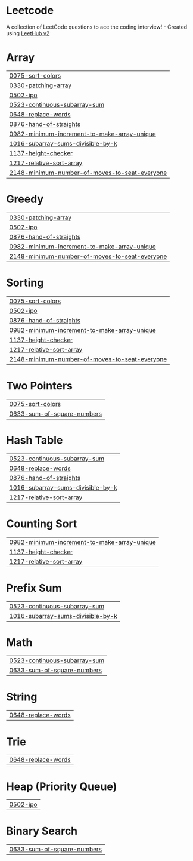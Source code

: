 # Leetcode
A collection of LeetCode questions to ace the coding interview! - Created using [LeetHub v2](https://github.com/arunbhardwaj/LeetHub-2.0)


# Array
|  |
| ------- |
| [0075-sort-colors](https://github.com/harinidineesh/Leetcode/tree/master/0075-sort-colors) |
| [0330-patching-array](https://github.com/harinidineesh/Leetcode/tree/master/0330-patching-array) |
| [0502-ipo](https://github.com/harinidineesh/Leetcode/tree/master/0502-ipo) |
| [0523-continuous-subarray-sum](https://github.com/harinidineesh/Leetcode/tree/master/0523-continuous-subarray-sum) |
| [0648-replace-words](https://github.com/harinidineesh/Leetcode/tree/master/0648-replace-words) |
| [0876-hand-of-straights](https://github.com/harinidineesh/Leetcode/tree/master/0876-hand-of-straights) |
| [0982-minimum-increment-to-make-array-unique](https://github.com/harinidineesh/Leetcode/tree/master/0982-minimum-increment-to-make-array-unique) |
| [1016-subarray-sums-divisible-by-k](https://github.com/harinidineesh/Leetcode/tree/master/1016-subarray-sums-divisible-by-k) |
| [1137-height-checker](https://github.com/harinidineesh/Leetcode/tree/master/1137-height-checker) |
| [1217-relative-sort-array](https://github.com/harinidineesh/Leetcode/tree/master/1217-relative-sort-array) |
| [2148-minimum-number-of-moves-to-seat-everyone](https://github.com/harinidineesh/Leetcode/tree/master/2148-minimum-number-of-moves-to-seat-everyone) |
# Greedy
|  |
| ------- |
| [0330-patching-array](https://github.com/harinidineesh/Leetcode/tree/master/0330-patching-array) |
| [0502-ipo](https://github.com/harinidineesh/Leetcode/tree/master/0502-ipo) |
| [0876-hand-of-straights](https://github.com/harinidineesh/Leetcode/tree/master/0876-hand-of-straights) |
| [0982-minimum-increment-to-make-array-unique](https://github.com/harinidineesh/Leetcode/tree/master/0982-minimum-increment-to-make-array-unique) |
| [2148-minimum-number-of-moves-to-seat-everyone](https://github.com/harinidineesh/Leetcode/tree/master/2148-minimum-number-of-moves-to-seat-everyone) |
# Sorting
|  |
| ------- |
| [0075-sort-colors](https://github.com/harinidineesh/Leetcode/tree/master/0075-sort-colors) |
| [0502-ipo](https://github.com/harinidineesh/Leetcode/tree/master/0502-ipo) |
| [0876-hand-of-straights](https://github.com/harinidineesh/Leetcode/tree/master/0876-hand-of-straights) |
| [0982-minimum-increment-to-make-array-unique](https://github.com/harinidineesh/Leetcode/tree/master/0982-minimum-increment-to-make-array-unique) |
| [1137-height-checker](https://github.com/harinidineesh/Leetcode/tree/master/1137-height-checker) |
| [1217-relative-sort-array](https://github.com/harinidineesh/Leetcode/tree/master/1217-relative-sort-array) |
| [2148-minimum-number-of-moves-to-seat-everyone](https://github.com/harinidineesh/Leetcode/tree/master/2148-minimum-number-of-moves-to-seat-everyone) |
# Two Pointers
|  |
| ------- |
| [0075-sort-colors](https://github.com/harinidineesh/Leetcode/tree/master/0075-sort-colors) |
| [0633-sum-of-square-numbers](https://github.com/harinidineesh/Leetcode/tree/master/0633-sum-of-square-numbers) |
# Hash Table
|  |
| ------- |
| [0523-continuous-subarray-sum](https://github.com/harinidineesh/Leetcode/tree/master/0523-continuous-subarray-sum) |
| [0648-replace-words](https://github.com/harinidineesh/Leetcode/tree/master/0648-replace-words) |
| [0876-hand-of-straights](https://github.com/harinidineesh/Leetcode/tree/master/0876-hand-of-straights) |
| [1016-subarray-sums-divisible-by-k](https://github.com/harinidineesh/Leetcode/tree/master/1016-subarray-sums-divisible-by-k) |
| [1217-relative-sort-array](https://github.com/harinidineesh/Leetcode/tree/master/1217-relative-sort-array) |
# Counting Sort
|  |
| ------- |
| [0982-minimum-increment-to-make-array-unique](https://github.com/harinidineesh/Leetcode/tree/master/0982-minimum-increment-to-make-array-unique) |
| [1137-height-checker](https://github.com/harinidineesh/Leetcode/tree/master/1137-height-checker) |
| [1217-relative-sort-array](https://github.com/harinidineesh/Leetcode/tree/master/1217-relative-sort-array) |
# Prefix Sum
|  |
| ------- |
| [0523-continuous-subarray-sum](https://github.com/harinidineesh/Leetcode/tree/master/0523-continuous-subarray-sum) |
| [1016-subarray-sums-divisible-by-k](https://github.com/harinidineesh/Leetcode/tree/master/1016-subarray-sums-divisible-by-k) |
# Math
|  |
| ------- |
| [0523-continuous-subarray-sum](https://github.com/harinidineesh/Leetcode/tree/master/0523-continuous-subarray-sum) |
| [0633-sum-of-square-numbers](https://github.com/harinidineesh/Leetcode/tree/master/0633-sum-of-square-numbers) |
# String
|  |
| ------- |
| [0648-replace-words](https://github.com/harinidineesh/Leetcode/tree/master/0648-replace-words) |
# Trie
|  |
| ------- |
| [0648-replace-words](https://github.com/harinidineesh/Leetcode/tree/master/0648-replace-words) |
# Heap (Priority Queue)
|  |
| ------- |
| [0502-ipo](https://github.com/harinidineesh/Leetcode/tree/master/0502-ipo) |
# Binary Search
|  |
| ------- |
| [0633-sum-of-square-numbers](https://github.com/harinidineesh/Leetcode/tree/master/0633-sum-of-square-numbers) |